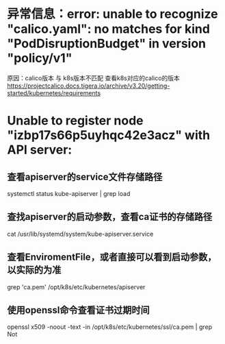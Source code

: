 # 异常信息：error: unable to recognize "calico.yaml": no matches for kind "PodDisruptionBudget" in version "policy/v1"
原因：calico版本 与 k8s版本不匹配
查看k8s对应的calico的版本 https://projectcalico.docs.tigera.io/archive/v3.20/getting-started/kubernetes/requirements

# Unable to register node "izbp17s66p5uyhqc42e3acz" with API server:
## 查看apiserver的service文件存储路径
systemctl status kube-apiserver | grep load
## 查找apiserver的启动参数，查看ca证书的存储路径
cat /usr/lib/systemd/system/kube-apiserver.service
## 查看EnviromentFile，或者直接可以看到启动参数，以实际的为准
grep 'ca.pem' /opt/k8s/etc/kubernetes/apiserver
## 使用openssl命令查看证书过期时间
openssl x509 -noout -text -in /opt/k8s/etc/kubernetes/ssl/ca.pem | grep Not
